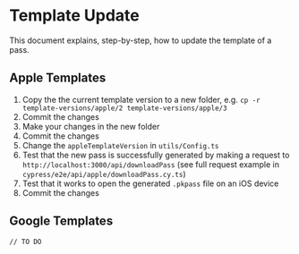 # Template Update

This document explains, step-by-step, how to update the template of a pass.

## Apple Templates

1. Copy the the current template version to a new folder, e.g. `cp -r template-versions/apple/2 template-versions/apple/3`
1. Commit the changes
1. Make your changes in the new folder
1. Commit the changes
1. Change the `appleTemplateVersion` in `utils/Config.ts`
1. Test that the new pass is successfully generated by making a request to `http://localhost:3000/api/downloadPass` (see full request example in `cypress/e2e/api/apple/downloadPass.cy.ts`)
1. Test that it works to open the generated `.pkpass` file on an iOS device
1. Commit the changes

## Google Templates

`// TO DO`
